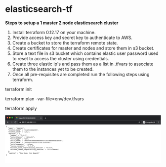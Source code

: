 # elasticsearch-tf

**Steps to setup a 1 master 2 node elasticsearch cluster**

1. Install terraform 0.12.17 on your machine.
2. Provide access key and secret key to authenticate to AWS.
3. Create a bucket to store the terraform remote state.
3. Create certificates for master and nodes and store them in s3 bucket.
4. Store a text file in s3 bucket which contains elastic user password used to reset to access the cluster using credentials.
5. Create three elastic ip's and pass them as a list in .tfvars to associate them to the instances yet to be created.
6. Once all pre-requisites are completed run the following steps using terraform.


terraform init

terraform plan -var-file=env/dev.tfvars

terraform apply 

![alt text](https://github.com/sindhuja92/elasticsearch-tf/blob/master/Screen%20Shot%202020-01-31%20at%2010.25.12%20PM.png)
